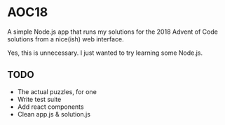 # AOC18

A simple Node.js app that runs my solutions for the 2018 Advent of Code
solutions from a nice(ish) web interface.

Yes, this is unnecessary. I just wanted to try learning some Node.js.

## TODO

- The actual puzzles, for one
- Write test suite
- Add react components
- Clean app.js & solution.js
